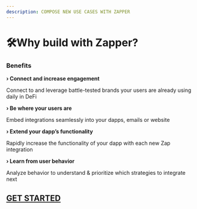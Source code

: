 ```yaml
---
description: COMPOSE NEW USE CASES WITH ZAPPER
---
```


# 🛠️Why build with Zapper?

### Benefits

**› Connect and increase engagement**

Connect to and leverage battle-tested brands your users are already using daily in DeFi 

**› Be where your users are**

Embed integrations seamlessly into your dapps, emails or website

**› Extend your dapp’s functionality**

Rapidly increase the functionality of your dapp with each new Zap integration

**› Learn from user behavior**

Analyze behavior to understand & prioritize which strategies to integrate next

## [GET STARTED](https://discord.gg/PfaUkcP)


